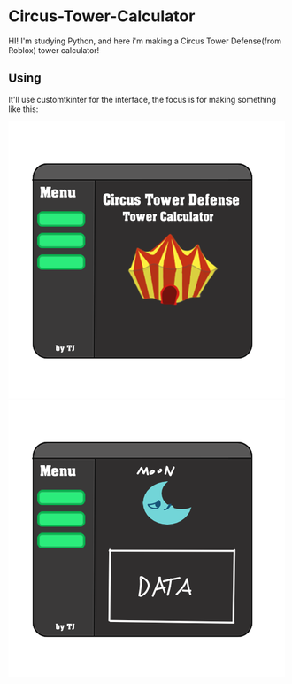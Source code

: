 # Circus-Tower-Calculator
 HI! I'm studying Python, and here i'm making a Circus Tower Defense(from Roblox) tower calculator! 

## Using
 It'll use customtkinter for the interface, the focus is for making something like this:

![Menu](./imgs/tela_menu.png)
![Lua](./imgs/tela_lua.png)

